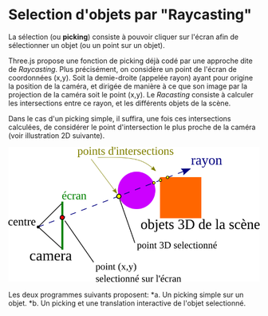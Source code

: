 # Selection d'objets par "Raycasting"

La sélection (ou __picking__) consiste à pouvoir cliquer sur l'écran afin de sélectionner un objet (ou un point sur un objet).

Three.js propose une fonction de picking déjà codé par une approche dite de _Raycasting_.
Plus précisément, on considère un point de l'écran de coordonnées (x,y). Soit la demie-droite (appelée rayon) ayant pour origine la position de la caméra, et dirigée de manière à ce que son image par la projection de la caméra soit le point (x,y).
Le _Racasting_ consiste à calculer les intersections entre ce rayon, et les différents objets de la scène.

Dans le cas d'un picking simple, il suffira, une fois ces intersections calculées, de considérer le point d'intersection le plus proche de la caméra (voir illustration 2D suivante).

![Illustration du picking](pictures/raycasting.png)

Les deux programmes suivants proposent: *a. Un picking simple sur un objet.
*b. Un picking et une translation interactive de l'objet selectionné.